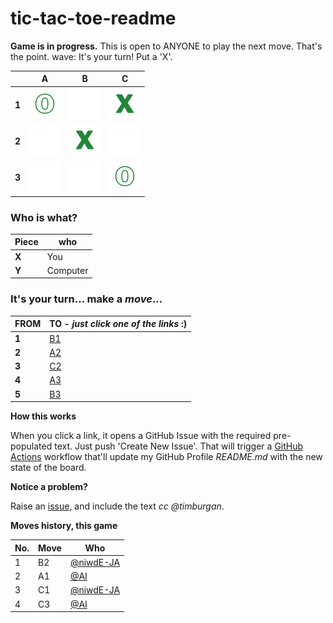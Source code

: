 # tic-tac-toe-readme

**Game is in progress.** This is open to ANYONE to play the next move. That's the point. wave: It's your turn! Put a 'X'.



||A|B|C|
|-|:-:|:-:|:-:|
|**1**|![](./images/green/0.png)|![](./images/green/blank.png)|![](./images/green/1.png)|
|**2**|![](./images/green/blank.png)|![](./images/green/1.png)|![](./images/green/blank.png)|
|**3**|![](./images/green/blank.png)|![](./images/green/blank.png)|![](./images/green/0.png)|


### **Who is what?**
|Piece|who|
|-|-|
|**X**|You|
|**Y**|Computer|


### **It's your turn... make a _move_...**

|FROM|TO - _just click one of the links_ :)|
|-|-|
|**1**|<a target="_blank" rel="noopener" href="https://github.com/tanishq-singh-2301/tic-tac-toe-readme/issues/new?title=_ttt_move_b1_.':':'''._&labels=make+move&body=Jush+push+'Submit+new+issue'.+You+don't+need+to+do+anything+else.">B1</a>|
|**2**|<a target="_blank" rel="noopener" href="https://github.com/tanishq-singh-2301/tic-tac-toe-readme/issues/new?title=_ttt_move_a2_.':':'''._&labels=make+move&body=Jush+push+'Submit+new+issue'.+You+don't+need+to+do+anything+else.">A2</a>|
|**3**|<a target="_blank" rel="noopener" href="https://github.com/tanishq-singh-2301/tic-tac-toe-readme/issues/new?title=_ttt_move_c2_.':':'''._&labels=make+move&body=Jush+push+'Submit+new+issue'.+You+don't+need+to+do+anything+else.">C2</a>|
|**4**|<a target="_blank" rel="noopener" href="https://github.com/tanishq-singh-2301/tic-tac-toe-readme/issues/new?title=_ttt_move_a3_.':':'''._&labels=make+move&body=Jush+push+'Submit+new+issue'.+You+don't+need+to+do+anything+else.">A3</a>|
|**5**|<a target="_blank" rel="noopener" href="https://github.com/tanishq-singh-2301/tic-tac-toe-readme/issues/new?title=_ttt_move_b3_.':':'''._&labels=make+move&body=Jush+push+'Submit+new+issue'.+You+don't+need+to+do+anything+else.">B3</a>|


**How this works**

When you click a link, it opens a GitHub Issue with the required pre-populated text. Just push 'Create New Issue'. That will trigger a [GitHub Actions](https://github.blog/2020-07-03-github-action-hero-casey-lee/) workflow that'll update my GitHub Profile _README.md_ with the new state of the board.


**Notice a problem?**

Raise an [issue](https://github.com/timburgan/timburgan/issues), and include the text _cc @timburgan_.


**Moves history, this game**

|No.|Move|Who|
|-|-|-|
|1|B2|[@niwdE-JA](https://github.com/niwdE-JA)|
|2|A1|[@AI](https://github.com/tanishq-singh-2301/tic-tac-toe-readme)|
|3|C1|[@niwdE-JA](https://github.com/niwdE-JA)|
|4|C3|[@AI](https://github.com/tanishq-singh-2301/tic-tac-toe-readme)|
